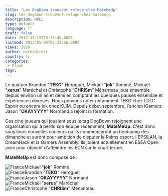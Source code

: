 ```yaml
---
title: "Les DogDown trouvent refuge chez MateMeUp"
slug: les-dogdown-trouvent-refuge-chez-matemeup
description: NULL
type: default
language: fr
draft: false
date: 2017-11-15T23:35:49.000Z
lastmod: 2022-05-05T07:23:56.000Z
views: 2026
author: neLendirekt
country: fr
categories:
 - Flash
tags:
---
```

Le quatuor Brandon "**TEKO**" Heroguet, Mickael "**jok**" Rommé, Mickaël "**xerus**" Maréchal et ⁠Christophe "**CHRISm**" Ménanteau joue ensemble depuis environ un an et demi en comptant les quelques pauses ensemble et expériences diverses. Nous pouvons noter notamment TEKO chez LDLC Espoir ou encore jok chez KLIM. Depuis début septembre, l'ancien iGamerz Jason "**OKAYYYYY**" Normand a rejoint la formation.

Ces cinq joueurs qui jouaient sous le tag DogDown rejoignent une organisation qui a perdu son équipe récemment, **MateMeUp**. C'est donc sous leurs nouvelles couleurs qu'ils commenceront un bootcamp dès dimanche et auront pour ambition de disputer la Reims esport, l'EPSILAN, la DreamHack et la Gamers Assembly. Ils jouent actuellement en ESEA Open avec pour objectif d'atteindre les ECN sur le court terme.

**MateMeUp** est donc composé de :

![France](/images/countries/fr.svg)⁠Mickael "**jok**" Rommé  
![France](/images/countries/fr.svg)⁠Brandon "**TEKO**" Heroguet  
![France](/images/countries/fr.svg)⁠Jason "**OKAYYYYY**" Normand  
![France](/images/countries/fr.svg)⁠Mickaël "**xerus**" Maréchal  
![France](/images/countries/fr.svg)⁠Christophe "**CHRISm**" Ménanteau
